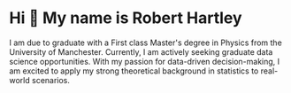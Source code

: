 Hi 👋 My name is Robert Hartley
===============================

I am due to graduate with a First class Master's degree in Physics from the University of Manchester. Currently, I am actively seeking graduate data science opportunities. With my passion for data-driven decision-making, I am excited to apply my strong theoretical background in statistics to real-world scenarios.




